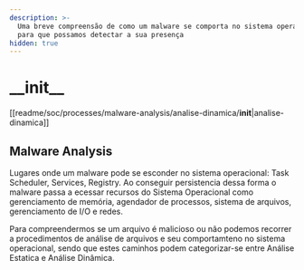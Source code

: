 ```yaml
---
description: >-
  Uma breve compreensão de como um malware se comporta no sistema operacional
  para que possamos detectar a sua presença
hidden: true
---
```


# \_\_init\_\_

\[\[readme/soc/processes/malware-analysis/analise-dinamica/**init**|analise-dinamica]]

## Malware Analysis

Lugares onde um malware pode se esconder no sistema operacional: Task Scheduler, Services, Registry. Ao conseguir persistencia dessa forma o malware passa a ecessar recursos do Sistema Operacional como gerenciamento de memória, agendador de processos, sistema de arquivos, gerenciamento de I/O e redes.

Para compreendermos se um arquivo é malicioso ou não podemos recorrer a procedimentos de análise de arquivos e seu comportamteno no sistema operacional, sendo que estes caminhos podem categorizar-se entre Análise Estatica e Análise Dinâmica.
